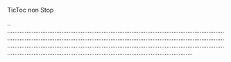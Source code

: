 TicToc non Stop

..
..............................................................................................................................................................................................................................................................................................................................................................................................................................................................................................